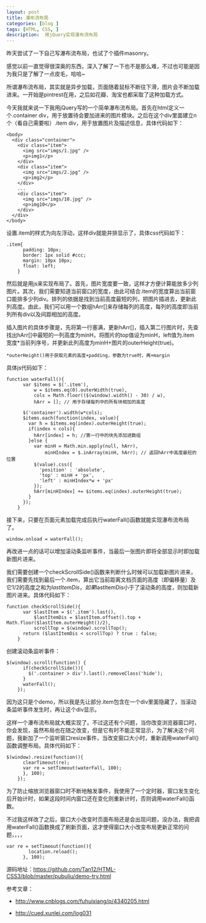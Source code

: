 ```yaml
---
layout: post
title: 瀑布流布局
categories: [blog ]
tags: [HTML, CSS, ]
description:  用jQuery实现瀑布流布局
---
```


昨天尝试了一下自己写瀑布流布局，也试了个插件masonry。

感觉以前一直觉得很深奥的东西，深入了解了一下也不是那么难，不过也可能是因为我只是了解了一点皮毛，哈哈~

所谓瀑布流布局，其实就是异步加载，页面随着鼠标不断往下滑，图片会不断加载进来。一开始是pintrest在用，之后如花瓣、淘宝也都采取了这种加载方式。

今天我就来说一下我用jQuery写的一个简单瀑布流布局。首先在html定义一个.container div，用于放置待会要加进来的图片模块。之后在这个div里面建立n个（看自己需要啦）.item div，用于放置图片及描述信息，具体代码如下：

```
<body>
  <div class="container">
    <div class="item">
      <img src="imgs/1.jpg" />
      <p>img1</p>
    </div>
    <div class="item">
      <img src="imgs/2.jpg" />
      <p>img2</p>
    </div>
    ...
    <div class="item">
      <img src="imgs/10.jpg" />
      <p>img10</p>
    </div>
  </div>
</body>
```

设置.item的样式为向左浮动，这样div就能并排显示了，具体css代码如下：

```
.item{
      padding: 10px;
      border: 1px solid #ccc;
      margin: 10px 10px;
      float: left;
    }
```

然后就是用js来实现布局了。首先，图片宽度要一致，这样才方便计算能放多少列图片。其次，我们需要知道当前窗口的宽度，由此可结合.item的宽度算出当前窗口能排多少列div。排列的依据是找到当前高度最短的列，把图片插进去，更新此列高度。由此，我们可以用一个数组hArr[]来存储每列的高度，每列的高度即当前列所有div以及间距相加的高度。

插入图片的具体步骤是，先将第一行塞满，更新hArr[]，插入第二行图片时，先查找出hArr[]中最短的一列高度为minH，将图片的top值设为minH，left值为.item宽度*当前列序号，并更新此列高度为minH+图片的outerHeight(true)。
    
    *outerHeight()用于获取元素的高度+padding，参数为true时，再+margin
     
具体js代码如下：

```
function waterFall(){
      var $items = $('.item'),
          w = $items.eq(0).outerWidth(true),
          cols = Math.floor(($(window).width() - 30) / w),
          hArr = []; // 用于存储每列中的所有块相加的高度

      $('container').width(w*cols);
      $items.each(function(index, value){
        var h = $items.eq(index).outerHeight(true);
        if(index < cols){
          hArr[index] = h; //第一行中的块先添加进数组
        }else {
          var minH = Math.min.apply(null, hArr),
              minHIndex = $.inArray(minH, hArr); // 返回hArr中高度最短的位置
          $(value).css({
            'position' : 'absolute',
            'top' : minH + 'px',
            'left' : minHIndex*w + 'px'
          });
          hArr[minHIndex] += $items.eq(index).outerHeight(true);
        }
      });
    }
```

接下来，只要在页面元素加载完成后执行waterFall()函数就能实现瀑布流布局了。

```
window.onload = waterFall();
```

再改进一点的话可以增加滚动条监听事件，当最后一张图片即将全部显示时即加载新图片进来。

我们需要创建一个checkScrollSide()函数来判断什么时候可以加载新图片进来，我们需要先找到最后一个.item，算出它当前距离文档页面的高度（即偏移量）及它1/2的高度之和为$lastItemDis，如果$lastItemDis小于了滚动条的高度，则加载新图片进来。具体代码如下：

```
function checkScrollSide(){
      var $lastItem = $('.item').last(),
          $lastItemDis = $lastItem.offset().top + Math.floor($lastItem.outerHeight()/2),
          scrollTop = $(window).scrollTop();
      return ($lastItemDis < scrollTop) ? true : false;
    }
```

创建滚动条监听事件：

```
$(window).scroll(function() {
      if(checkScrollSide()){
        $('.container > div').last().removeClass('hide');
      }
      waterFall();
    });
```

因为这只是个demo，所以我是先让部分.item包含在一个div里面隐藏了，当滚动条监听事件发生时，再让这个div显示。

这样一个瀑布流布局就大概实现了。不过这还有个问题，当你改变浏览器窗口时，你会发现，虽然布局也在随之改变，但是它有时不能正常显示，为了解决这个问题，我新加了一个监听窗口resize事件，当改变窗口大小时，重新调用waterFall()函数调整布局。具体代码如下：

```
$(window).resize(function(){
      clearTimeout(re);
      var re = setTimeout(waterFall, 100);
      }, 100);
    });
```

为了防止缩放浏览器窗口时不断地触发事件，我使用了一个定时器，窗口发生变化后开始计时，如果这段时间内窗口还在变化则重新计时，否则调用waterFall()函数。

不过我这样改了之后，窗口大小改变时页面布局还是会出现问题，没办法，我把调用waterFall()函数换成了刷新页面，这才使得窗口大小改变布局更新正常的问题，，，，

```
var re = setTimeout(function(){
        location.reload();
      }, 100);
```

源码地址：<https://github.com/Tan12/HTML-CSS3/blob/master/pubuliu/demo-try.html>

参考文章：

* <http://www.cnblogs.com/fuhuixiang/p/4340205.html>

* <http://cued.xunlei.com/log031>
